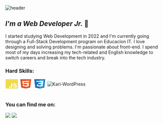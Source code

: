 
![header](https://capsule-render.vercel.app/api?type=waving&color=74c580&height=200&text=Hi!%20I'm%20Kari!%20🌼&textBg=tru&animation=fadeIn&fontColor=172719)
## _I'm a Web Developer Jr._ 👧
I started studying Web Development in 2022 and I'm currently going through a Full-Stack Development program on Educacion IT. 
I love designing and solving problems. I'm passionate about front-end. I spend most of my days increasing my tech-related and English  knowledge to switch careers and break into the tech industry.


### Hard Skills:
<div>
  <img align="center" alt="Kari-Js" height="30" width="40" src="https://raw.githubusercontent.com/devicons/devicon/master/icons/javascript/javascript-plain.svg">
  <img align="center" alt="Kari-HTML" height="30" width="40" src="https://raw.githubusercontent.com/devicons/devicon/master/icons/html5/html5-original.svg">
  <img align="center" alt="Kari-CSS" height="30" width="40" src="https://raw.githubusercontent.com/devicons/devicon/master/icons/css3/css3-original.svg">
 <img align="center" alt="Kari-WordPress" height="30" width="30" src="https://seeklogo.com/images/W/wordpress-logo-9F351E1870-seeklogo.com.png">
</div><br>


### You can find me on:
<a href="https://www.linkedin.com/in/karinamonetti/" target="_blank"><img src="https://img.shields.io/badge/-LinkedIn-%230077B5?style=for-the-badge&logo=linkedin&logoColor=white" target="_blank"></a>  <a href = "mailto:karinamonetti.dev@gmail.com"><img src="https://img.shields.io/badge/-Gmail-%23333?style=for-the-badge&logo=gmail&logoColor=white" target="_blank"></a>

<!--
**karinamonetti/karinamonetti** is a ✨ _special_ ✨ repository because its `README.md` (this file) appears on your GitHub profile.

Here are some ideas to get you started:

- 🔭 I’m currently working on ...
- 🌱 I’m currently learning ...
- 👯 I’m looking to collaborate on ...
- 🤔 I’m looking for help with ...
- 💬 Ask me about ...
- 📫 How to reach me: ...
- 😄 Pronouns: ...
- ⚡ Fun fact: ...
-->
